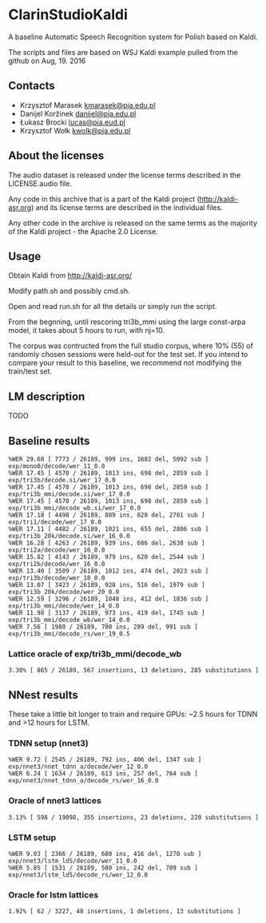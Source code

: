 # ClarinStudioKaldi

A baseline Automatic Speech Recognition system for Polish based on Kaldi.

The scripts and files are based on WSJ Kaldi example pulled from the github on Aug, 19. 2016

## Contacts

 * Krzysztof Marasek <kmarasek@pja.edu.pl>
 * Danijel Koržinek <danijel@pja.edu.pl>
 * Łukasz Brocki <lucas@pja.eud.pl>
 * Krzysztof Wołk <kwolk@pja.edu.pl>

## About the licenses

The audio dataset is released under the license terms described in the LICENSE.audio file.

Any code in this archive that is a part of the Kaldi project (http://kaldi-asr.org) and its license terms are described in the individual files.

Any other code in the archive is released on the same terms as the majority of the Kaldi project - the Apache 2.0 License.

## Usage

Obtain Kaldi from http://kaldi-asr.org/

Modify path.sh and possibly cmd.sh.

Open and read run.sh for all the details or simply run the script.

From the begnning, until rescoring tri3b_mmi using the large const-arpa model, it takes about 5 hours to run, with nj=10.

The corpus was contructed from the full studio corpus, where 10% (55) of randomly chosen sessions were held-out for the test set. If you intend to compare your result to this baseline, we recommend not modifying the train/test set.

## LM description

TODO

## Baseline results

```
%WER 29.68 [ 7773 / 26189, 999 ins, 1682 del, 5092 sub ] exp/mono0/decode/wer_11_0.0
%WER 17.45 [ 4570 / 26189, 1013 ins, 698 del, 2859 sub ] exp/tri3b/decode.si/wer_17_0.0
%WER 17.45 [ 4570 / 26189, 1013 ins, 698 del, 2859 sub ] exp/tri3b_mmi/decode.si/wer_17_0.0
%WER 17.45 [ 4570 / 26189, 1013 ins, 698 del, 2859 sub ] exp/tri3b_mmi/decode_wb.si/wer_17_0.0
%WER 17.18 [ 4498 / 26189, 889 ins, 828 del, 2781 sub ] exp/tri1/decode/wer_17_0.0
%WER 17.11 [ 4482 / 26189, 1021 ins, 655 del, 2806 sub ] exp/tri3b_20k/decode.si/wer_16_0.0
%WER 16.28 [ 4263 / 26189, 939 ins, 686 del, 2638 sub ] exp/tri2a/decode/wer_16_0.0
%WER 15.82 [ 4143 / 26189, 979 ins, 620 del, 2544 sub ] exp/tri2b/decode/wer_16_0.0
%WER 13.40 [ 3509 / 26189, 1012 ins, 474 del, 2023 sub ] exp/tri3b/decode/wer_18_0.0
%WER 13.07 [ 3423 / 26189, 928 ins, 516 del, 1979 sub ] exp/tri3b_20k/decode/wer_20_0.0
%WER 12.59 [ 3296 / 26189, 1048 ins, 412 del, 1836 sub ] exp/tri3b_mmi/decode/wer_14_0.0
%WER 11.98 [ 3137 / 26189, 973 ins, 419 del, 1745 sub ] exp/tri3b_mmi/decode_wb/wer_14_0.0
%WER 7.56 [ 1980 / 26189, 700 ins, 289 del, 991 sub ] exp/tri3b_mmi/decode_rs/wer_19_0.5
```

### Lattice oracle of exp/tri3b_mmi/decode_wb

```
3.30% [ 865 / 26189, 567 insertions, 13 deletions, 285 substitutions ]
```

## NNest results

These take a little bit longer to train and require GPUs: ~2.5 hours for TDNN and >12 hours for LSTM.

### TDNN setup (nnet3)
```
%WER 9.72 [ 2545 / 26189, 792 ins, 406 del, 1347 sub ] exp/nnet3/nnet_tdnn_a/decode/wer_12_0.0
%WER 6.24 [ 1634 / 26189, 613 ins, 257 del, 764 sub ] exp/nnet3/nnet_tdnn_a/decode_rs/wer_16_0.0
```

### Oracle of nnet3 lattices
```
3.13% [ 598 / 19098, 355 insertions, 23 deletions, 220 substitutions ]
```

### LSTM setup
```
%WER 9.03 [ 2366 / 26189, 680 ins, 416 del, 1270 sub ] exp/nnet3/lstm_ld5/decode/wer_11_0.0
%WER 5.85 [ 1531 / 26189, 580 ins, 242 del, 709 sub ] exp/nnet3/lstm_ld5/decode_rs/wer_12_0.0
```

### Oracle for lstm lattices
```
1.92% [ 62 / 3227, 48 insertions, 1 deletions, 13 substitutions ]
```
